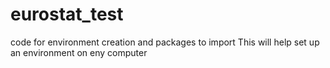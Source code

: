 # eurostat_test
code for environment creation and packages to import
This will help set up an environment on eny computer
